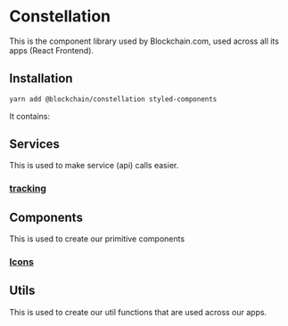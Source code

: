 # Constellation

This is the component library used by Blockchain.com, used across all its apps (React Frontend).

## Installation

```sh
yarn add @blockchain/constellation styled-components
```

It contains:

## Services

This is used to make service (api) calls easier.

### [tracking](./docs/services/tracking.md)

## Components

This is used to create our primitive components

### [Icons](./docs/components/Icons.md)

## Utils

This is used to create our util functions that are used across our apps.
